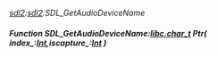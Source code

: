 _[sdl2](../../modules/sdl2/sdl2-module.md):[sdl2](../../modules/sdl2/sdl2-module.md).SDL\_GetAudioDeviceName_
##### Function SDL\_GetAudioDeviceName:[libc.char_t](../../modules/libc/libc-char_t.md) Ptr( index_:[Int](../../modules/wonkey/wonkey-types-int.md),iscapture_:[Int](../../modules/wonkey/wonkey-types-int.md) )
